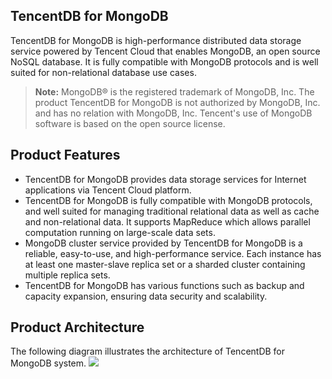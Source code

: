 ## TencentDB for MongoDB
TencentDB for MongoDB is high-performance distributed data storage service powered by Tencent Cloud that enables MongoDB, an open source NoSQL database. It is fully compatible with MongoDB protocols and is well suited for non-relational database use cases.
>**Note:** 
>MongoDB® is the registered trademark of MongoDB, Inc. The product TencentDB for MongoDB is not authorized by MongoDB, Inc. and has no relation with MongoDB, Inc. Tencent's use of MongoDB software is based on the open source license.

## Product Features
- TencentDB for MongoDB provides data storage services for Internet applications via Tencent Cloud platform.
- TencentDB for MongoDB is fully compatible with MongoDB protocols, and well suited for managing traditional relational data as well as cache and non-relational data. It supports MapReduce which allows parallel computation running on large-scale data sets.
- MongoDB cluster service provided by TencentDB for MongoDB is a reliable, easy-to-use, and high-performance service. Each instance has at least one master-slave replica set or a sharded cluster containing multiple replica sets.
- TencentDB for MongoDB has various functions such as backup and capacity expansion, ensuring data security and scalability.
## Product Architecture
The following diagram illustrates the architecture of TencentDB for MongoDB system.
![](https://main.qcloudimg.com/raw/d282eb67cf17f3ff61f69fd3a1af749e.png)
